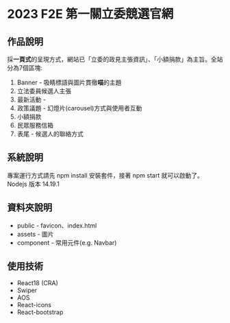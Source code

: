 # 2023 F2E 第一關立委競選官網
## 作品說明
採**一頁式**的呈現方式，網站已「立委的政見主張資訊」、「小額捐款」為主旨。全站分為7個區塊:
1. Banner - 吸睛標語與圖片貫徹**喵**的主題
2. 立法委員候選人主張
3. 最新活動 -
4. 政策議題 - 幻燈片(carousel)方式與使用者互動
5. 小額捐款
6. 民眾服務信箱
7. 表尾 - 候選人的聯絡方式

## 系統說明
專案運行方式請先 npm install 安裝套件，接著 npm start 就可以啟動了。
Nodejs 版本 14.19.1

## 資料夾說明
* public - favicon、index.html
* assets - 圖片
* component - 常用元件(e.g. Navbar)

## 使用技術
* React18 (CRA)
* Swiper
* AOS
* React-icons
* React-bootstrap
